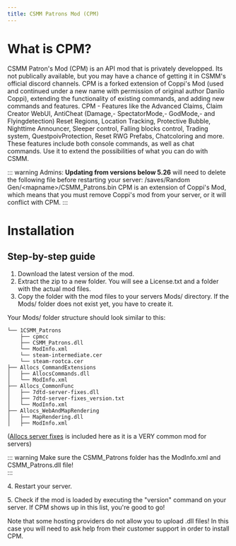 ```yaml
---
title: CSMM Patrons Mod (CPM)
---
```


# What is CPM? 

CSMM Patron's Mod (CPM) is an API mod that is privately developped. Its not publically available, but you may have a chance of getting it in CSMM's official discord channels. CPM is a forked extension of Coppi's Mod (used and continued under a new name with permission of original author Danilo Coppi), extending the functionality of existing commands, and adding new commands and features. CPM - Features like the Advanced Claims, Claim Creator WebUI, AntiCheat (Damage,- SpectatorMode,- GodMode,- and Flyingdetection) Reset Regions, Location Tracking, Protective Bubble, Nighttime Announcer, Sleeper control, Falling blocks control, Trading system, QuestpoivProtection, Reset RWG Prefabs, Chatcoloring and more. These features include both console commands, as well as chat commands. Use it to extend the possibilities of what you can do with CSMM.

::: warning
 Admins: **Updating from versions below 5.26** will need to delete the following file before restarting your server: /saves/Random Gen/\<mapname\>/CSMM_Patrons.bin CPM is an extension of Coppi's Mod, which means that you must remove Coppi's mod from your server, or it will conflict with CPM.
 :::


# Installation

## Step-by-step guide

1.  Download the latest version of the mod.
2.  Extract the zip to a new folder. You will see a License.txt and a folder with the actual mod files.
3.  Copy the folder with the mod files to your servers Mods/ directory. If the Mods/ folder does not exist yet, you have to create it.

Your Mods/ folder structure should look similar to this: 

```
└── 1CSMM_Patrons
    ├── cpmcc
    ├── CSMM_Patrons.dll
    └── ModInfo.xml
    └── steam-intermediate.cer
    └── steam-rootca.cer
├── Allocs_CommandExtensions
│   ├── AllocsCommands.dll
│   └── ModInfo.xml
├── Allocs_CommonFunc
│   ├── 7dtd-server-fixes.dll
│   ├── 7dtd-server-fixes_version.txt
│   └── ModInfo.xml
├── Allocs_WebAndMapRendering
│   ├── MapRendering.dll
│   ├── ModInfo.xml
```
([Allocs server fixes](https://7dtd.illy.bz/wiki/Server%20fixes#Download) is included here as it is a VERY common mod for servers)

::: warning
Make sure the CSMM\_Patrons folder has the ModInfo.xml and CSMM\_Patrons.dll file!  
:::

4\. Restart your server.

5\. Check if the mod is loaded by executing the "version" command on your server. If CPM shows up in this list, you're good to go!

Note that some hosting providers do not allow you to upload .dll files! In this case you will need to ask help from their customer support in order to install CPM.
